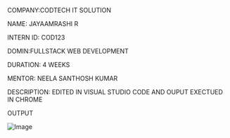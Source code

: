 
COMPANY:CODTECH IT SOLUTION

NAME: JAYAAMRASHI R

INTERN ID: COD123

DOMIN:FULLSTACK WEB DEVELOPMENT

DURATION: 4 WEEKS

MENTOR: NEELA SANTHOSH KUMAR

DESCRIPTION: EDITED IN VISUAL STUDIO CODE AND OUPUT EXECTUED IN CHROME

OUTPUT
          
![Image](https://github.com/user-attachments/assets/9af75b62-cd7d-42cb-9783-2e248b5825b0)
